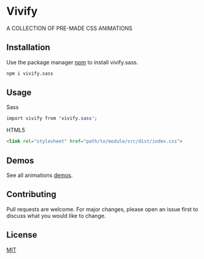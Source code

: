 # Vivify

A COLLECTION OF PRE-MADE CSS ANIMATIONS

## Installation

Use the package manager [npm](https://www.npmjs.com/package/vivify.sass) to install vivify.sass.

```bash
npm i vivify.sass
```

## Usage
Sass
```sass
import vivify from 'vivify.sass';
```
HTML5
```html
<link rel="stylesheet" href="path/to/module/src/dist/index.css">
```
## Demos

See all animations [demos](https://jibar026.github.io/vivify/).

## Contributing
Pull requests are welcome. For major changes, please open an issue first to discuss what you would like to change.

## License
[MIT](https://github.com/jibar026/vivify/blob/main/LICENSE)
